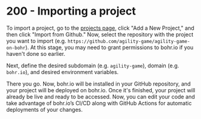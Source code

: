 # 200 - Importing a project

To import a project, go to the [projects page](https://bohr.io/projects), click "Add a New Project," and then click "Import from Github." Now, select the repository with the project you want to import (e.g. ```https://github.com/agility-game/agility-game-on-bohr```). At this stage, you may need to grant permissions to bohr.io if you haven't done so earlier.

Next, define the desired subdomain (e.g. ```agility-game```), domain (e.g. ```bohr.io```), and desired environment variables.

There you go. Now, bohr.io will be installed in your GitHub repository, and your project will be deployed on bohr.io. Once it's finished, your project will already be live and ready to be accessed. Now, you can edit your code and take advantage of bohr.io’s CI/CD along with GitHub Actions for automatic deployments of your changes.
